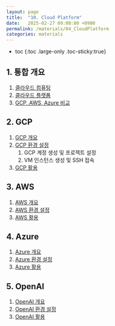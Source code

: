 ```yaml
---
layout: page
title:  "10. Cloud Platform"
date:   2025-02-27 09:00:00 +0900
permalink: /materials/04_CloudPlatform
categories: materials
---
```

* toc
{:toc .large-only .toc-sticky:true}

## 1. 통합 개요
1. [클라우드 컴퓨팅](/materials/S04-01-01-01_01-CloudComputingOverview)
1. [클라우드 플랫폼](/materials/S04-01-02-01_01-CloudPlatformOverview)
2. [GCP, AWS, Azure 비교](/materials/S04-01-03-01_01-GcpAwsAzureComparison)

## 2. GCP
1. [GCP 개요](/materials/S04-02-01-01_01-GcpOverview)
2. [GCP 환경 설정](/materials/S04-02-02-01_01-GcpEnvironment)
    1. GCP 계정 생성 및 프로젝트 설정
    2. VM 인스턴스 생성 및 SSH 접속
3. [GCP 활용](/materials/S04-02-03-01_01-GcpUsage)


## 3. AWS
1. [AWS 개요](/materials/S04-03-01-01_01-AwsOverview)
2. [AWS 환경 설정](/materials/S04-03-02-01_01-AwsEnviroment)
3. [AWS 활용](/materials/S04-03-03-01_01-AwsUsage)


## 4. Azure
1. [Azure 개요](/materials/S04-04-01-01_01-AzureOverview)
2. [Azure 환경 설정](/materials/S04-04-02-01_01-AzureEnviroment)
3. [Azure 활용](/materials/S04-04-03-01_01-AzureUsage)


## 5. OpenAI
1. [OpenAI 개요](/materials/S04-05-01-01_01-OpenaiOverview)
2. [OpenAI 환경 설정](/materials/S04-05-02-01_01-OpenaiEnviroment)
3. [OpenAI 활용](/materials/S04-05-03-01_01-OpenaiUsage)

